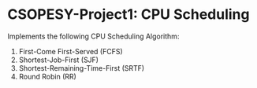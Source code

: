 # CSOPESY-Project1: CPU Scheduling
Implements the following CPU Scheduling Algorithm:
1. First-Come First-Served (FCFS)
2. Shortest-Job-First (SJF)
3. Shortest-Remaining-Time-First (SRTF)
4. Round Robin (RR)

